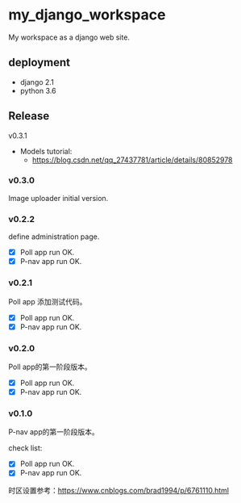 # my_django_workspace
My workspace as a django web site.

## deployment

- django 2.1
- python 3.6

## Release

v0.3.1

+ Models tutorial:
    - <https://blog.csdn.net/qq_27437781/article/details/80852978>

### v0.3.0

Image uploader initial version.

### v0.2.2

define administration page. 

- [x] Poll app run OK.
- [x] P-nav app run OK.

### v0.2.1

Poll app 添加测试代码。

- [x] Poll app run OK.
- [x] P-nav app run OK.

### v0.2.0

Poll app的第一阶段版本。

- [x] Poll app run OK.
- [x] P-nav app run OK.

### v0.1.0

P-nav app的第一阶段版本。

check list:

- [x] Poll app run OK.
- [x] P-nav app run OK.

时区设置参考：<https://www.cnblogs.com/brad1994/p/6761110.html>
